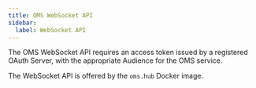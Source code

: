 ```yaml
---
title: OMS WebSocket API
sidebar:
  label: WebSocket API
---
```


The OMS WebSocket API requires an access token issued by a registered OAuth Server, with the appropriate Audience for the OMS service.

The WebSocket API is offered by the `oms.hub` Docker image.
